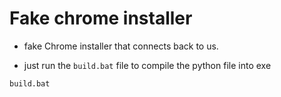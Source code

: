 # Fake chrome installer
- fake Chrome installer that connects back to us.

- just run the `build.bat` file to compile the python file into exe

```bash
build.bat
```